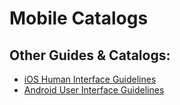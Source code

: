 # Mobile Catalogs


## Other Guides & Catalogs:

* [iOS Human Interface Guidelines](https://developer.apple.com/ios/human-interface-guidelines/overview/themes/)
* [Android User Interface Guidelines](https://developer.android.com/guide/practices/ui_guidelines/index.html)
